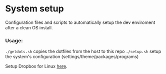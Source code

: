 # System setup

Configuration files and scripts to automatically setup the dev enviroment after a clean OS install.

### Usage:
`./getdots.sh` copies the dotfiles from the host to this repo
`./setup.sh` setup the system's configuration (settings/theme/packages/programs)

Setup Dropbox for Linux [here](https://help.dropbox.com/installs-integrations/desktop/linux-commands).
